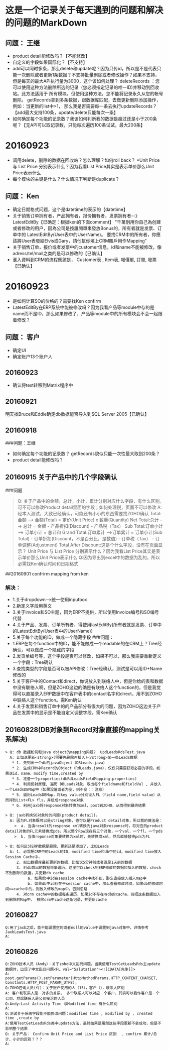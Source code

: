 # 这是一个记录关于每天遇到的问题和解决的问题的MarkDown

## 问题： 王继
   * product detail能修改吗？【不能修改】
   * 自定义的字段如果国际化？【不支持】
   * add可以同时多条，那么delete和update呢？因为只传id，所以是不是代表只能一次删除或者更新1条数据？不支持批量删除或者修改操作？如果不支持，但是每天的最大API执行量为3000，这个该如何处理？
     deleteRecords ：您可以使用这种方法删除所选的记录（您必须指定记录的唯一ID)并移动到回收站。此方法适用于 所有模块。但使用这种方法，您不能将记录永久从您的帐号删除。
     getRecords拿到多条数据，跟数据库匹配，去做更新删除添加操作，例如：当更新的list中>1， 那么我是否需要每一条去执行updateRecords？
     【add最大支持100条，update/delete只能每次一条】
   * 如何确定每个功能的记录数？我该如何判断我的数据是超过还是小于200条呢？【无API可以取记录数，只能每次遍历100条试试，最大200条】

   # 20160923
   * 调用delete，删除的数据在回收站？怎么理解？如何roll back？
   *Unit Price 与 List Price 分别表示什么？因为我看List Price其实是表示单价那么Unit Price表示什么
   * 每个模块的主键是什么？什么情况下判断是duplicate？

## 问题： Ken
   * 确定日期格式问题，这个是datetime的表示的【datetime】
   * 关于销售订单拥有者，产品拥有者，报价拥有者，发票拥有者--》LatestEditBy【已确定：根据ken的下面comment】
   "千萬別用你自己為创建或者修改的用户，因為公司是按誰開單來發放Bonus的，所有者就是发票、订单中的
   LatestEditBy(User表中的UserName)。 要找CRM中的所有者，你應該將User表發給Elvis或Gary，請他幫你填上CRM賬戶用作Mapping"
   * 关于销售订单，报价或者发票中的customer信息，id和name不能被修改，像adress/tel/mail之类的是可以修改的【已确认】
   * 滙入資料到CRM的流程應該是， Customer表 , Item表, 報價單, 訂單, 發票【已确认】

   # 20160923
   * 是如何计算SO的价格的？需要找Ken confirm
   * LatestEditBy在ERP系统中能被修改吗？因为我看产品等module中存的是name而不是ID，那么如果修改了，产品等module中的所有模块会不会一起跟着修改？




## 问题： 客户
   * 确定UI
   * 确定账户13个账户人

## 20160923
   * 确认将test转移到Matrix程序中

## 20160921
   明天找Bruce和Eddie确定db数据能否导入到SQL Server 2005【已确认】

## 20160918
   ###问题：王继
   * 如何确定每个功能的记录数？ getRecords貌似只能一次性最大取到200条？
   * product detail能修改吗？

## 20160915 关于产品中的几个字段确认
  ###问题
  > Q: 关于产品中的金额，总计，小计，累计分别对应什么字段，有什么区别, 可不可以修改Product detail里面的字段；如何处理税，页面不可以修改
    A: 经本人测试，大致已经确认，可能还有小小的东西需要找ZOHO确认
     Total:金额 --> 金额(Total) = 定价(Unit Price) x 数量(Quantity)
     Net Total:总计 --> 总计 = 金额 - 产品折扣(Discount) - 产品税（Tax）
     Sub Total:订单小计 --> 订单小计 = 总计和
     Grand Total:订单累计 -->订单累计 = 订单小计(Sub Total) - 订单折扣(Discount，不是百分比，是数值) - 订单税（Tax） - 订单调整(Adjustment)
     Total After Discount:这是个什么字段，没有在页面显示？
     Unit Price 与 List Price 分别表示什么？因为我看List Price其实是表示单价那么Unit Price表示什么
    Q:因为导出到excel中的数据为乱的，所以必需找Ken确认时间和日期格式

##20160901 confrirm mapping from ken
  ### 解决：
  * 1.关于dropdown-->统一使用inputbox
  * 2.新定义字段用英文
  * 3.关于invoice和SO主题，因为ERP不提供，所以使用Invoice编号和SO编号代替
  * 4.关于产品、发票、订单所有者，得使用lastEditBy(所有者就是发票、订单中的LatestEditBy(User表中的UserName))
  * 5.关于每个功能的ID，做成一个隐藏字段
  ###问题：
  * 1.ERP在每个function中的ID，能不能做成一个readable的在CRM上？Tree经确认，可以做成一个隐藏的字段
  * 2.发货单编号等，这个字段是否可以修改，如果不可以，那么我需要重新定义一个字段：Tree确认
  * 3.查找类型的字段是否可以被API修改：Tree经确认，测试是可以用ID+Name修改的
  * 5.关于客户中的Contact和direct，你说放入到联络人中，但是你给的表和数据中没有联络人啊，但是ZOHO这边的确是有联络人这个function的，但是我觉得可以直接录入ERP数据中在客户表中的contact名字和direct，用不到ZOHO中联络人这个function。需Ken确认
  * 4.关于发票和销售订单中的的产品部分有很大的问题，因为ZOHO这边关于产品在发票中的显示是不能自定义调整字段，需Ken确认


## 20160828(DB对象到Record对象直接的mapping关系解决)
    > Q: db 数据如何和java object的mapping问题?  UpdLeadsRdsTest.java
      A: 比如说更新<strong>(需要先删除再插入)</strong>某一条Leads数据
       * 1. 先列出一个db的javaObject（DBLeads.java）
       * 2. 生成CRM中Record的Object（RdLeads.java），仅仅只需要获取必要的字段，如果说id，name，modify time,created by
       * 3. 准备一个properties(dbRdLeadsFieldMapping.properties)
       * 4. 利用反射原理, 遍历 DBLeads对象，取出每个fieldname和fieldVal , 并放入一个LeadsDBMap中（如果没值或者为空，则不变：：注意）
       * 5. 遍历LeadsDBMap，将key value分别设入FL（field name,field value）从而得到List<FL> fls，并组成response对象
       * 6. 利用jaxb将response对象转换为xml，post到ZOHO，从而得到最终结果

    > Q: jaxb转换SO对象时的问题(product detail)。
      A: 因为FL对象既可以是string对象，也可以是Product detail对象，所以我的做法是：
        >  a. 当由result的response xml转换为java对象response时，将对应的product detail对象的FL元素替换成pds，所以整个Row现在有三个对象，一个val，一个fl，一个pds
        >  b. 当由reponse对象要转换为xml时，先转换成xml，然后直接替换pds为FL

    > Q: 如何区分ERP数据是删除、更新还是添加了，比如Leads
      A: 1. 必需把CRM中的Leads的ID，modified time和db中的id，modified time放入Session Cache中，
         2. 取出数据库最新更新的数据，比如说5分钟前或者说是1天前的数据
         3. 对db取出的数据每条遍历，这里可以check到ERP修改的数据和插入的数据，check不到删除的数据，并更新db cache
              a. 如果db中id在session cache中找不到，那么直接放入插入map中
              b. 如果db中id存在于session cache中，那么查看修改时间，如果db的修改时间>=cache中的，则放入修改的map中，否则忽略
         4. 对crm cache中的数据每条遍历，如果id不存在与db的cache，则把这条数据加入到删除的Map中， 移除crm中cache这条记录，并更新cache




## 20160827
    Q:用了jaxb之后，能不能设置空的或者null的value不设置到java对象中，详情参考JaxbLeadsTest.java
    A:

## 20160826
    Q:ZOHO技术人员（Andy）：关于zoho中文乱码问题，当我使用TestGetLeadsRds去update数据时，出现了中文乱码问题<FL val="Salutation"><![CDATA[先生]]>
    A: post.getParams().setParameter(HttpMethodParams.HTTP_CONTENT_CHARSET, Constants.HTTP_POST_PARAM_UTF8);
    Q:ZOHO咨询人员(许)：关于账户使用的人（15），客户（），联系人区别
    A: 客户和联系人是一对多的关系， 多个联系人可以对应一个客户，其实可以看作客户是一个公司，然后联系人是公司接洽的人员
    Q:Andy:Last Activity Time 与Modified time 有什么区别
    A:
    Q:测试关于系统字段能不能修改问题：modified time , modified by , created time ,create by
    A:使用TestGetLeadsRds类中update方法，最终结果是虽然这些字段更新不会成功，但是不影响整个结果
    Q: 关于产品： Confirm Unit Price and List Price 区别  , confirm 累计/总计、小计的区别？？？
    A:
